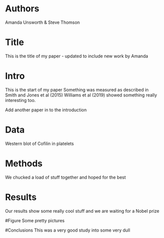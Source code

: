 # Authors
Amanda Unsworth & Steve Thomson

# Title

This is the title of my paper - updated to include new work by Amanda


# Intro
This is the start of my paper
Something was measured as described in Smith and Jones et al (2015)
Williams et al (2019) showed something really interesting too.

Add another paper in to the introduction

# Data
Western blot of Cofilin in platelets

# Methods
We chucked a load of stuff together and hoped for the best

# Results
Our results show some really cool stuff and we are waiting for a Nobel prize

#Figure
Some pretty pictures

#Conclusions
This was a very good study into some very dull

